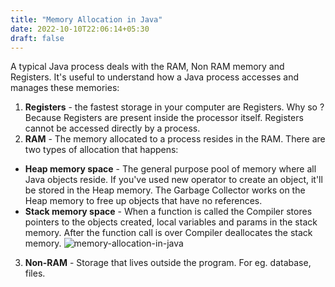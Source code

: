 ```yaml
---
title: "Memory Allocation in Java"
date: 2022-10-10T22:06:14+05:30
draft: false
---
```


A typical Java process deals with the RAM, Non RAM memory and Registers. It's useful to understand how a Java process accesses and manages these memories:

1. **Registers** - the fastest storage in your computer are Registers. Why so ? Because Registers are present inside the processor itself. Registers cannot be accessed directly by a process.
2. **RAM** - The memory allocated to a process resides in the RAM. There are two types of allocation that happens:
- **Heap memory space** - The general purpose pool of memory where all Java objects reside. If you've used new operator to create an object, it'll be stored in the Heap memory. The Garbage Collector works on the Heap memory to free up objects that have no references.
- **Stack memory space** - When a function is called the Compiler stores pointers to the objects created, local variables and params in the stack memory. After the function call is over Compiler deallocates the stack memory.
![memory-allocation-in-java](/java/memory-allocation-in-java/java-heap-stack.png)
3. **Non-RAM** - Storage that lives outside the program. For eg. database, files.
